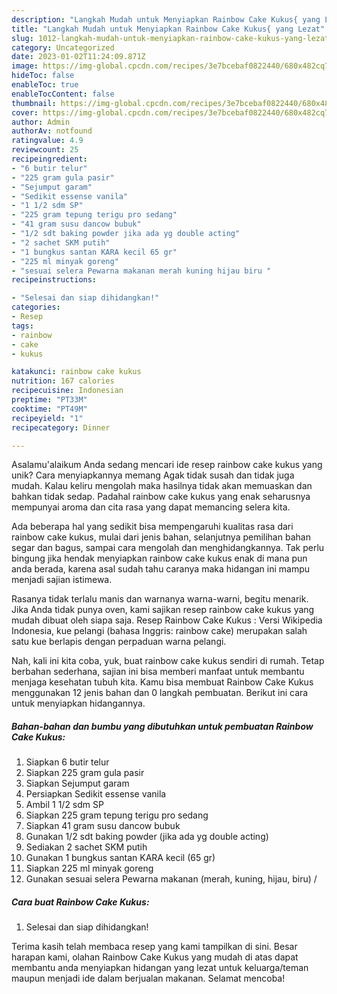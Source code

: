 ```yaml
---
description: "Langkah Mudah untuk Menyiapkan Rainbow Cake Kukus{ yang Lezat"
title: "Langkah Mudah untuk Menyiapkan Rainbow Cake Kukus{ yang Lezat"
slug: 1012-langkah-mudah-untuk-menyiapkan-rainbow-cake-kukus-yang-lezat
category: Uncategorized
date: 2023-01-02T11:24:09.871Z
image: https://img-global.cpcdn.com/recipes/3e7bcebaf0822440/680x482cq70/rainbow-cake-kukus-foto-resep-utama.jpg
hideToc: false
enableToc: true
enableTocContent: false
thumbnail: https://img-global.cpcdn.com/recipes/3e7bcebaf0822440/680x482cq70/rainbow-cake-kukus-foto-resep-utama.jpg
cover: https://img-global.cpcdn.com/recipes/3e7bcebaf0822440/680x482cq70/rainbow-cake-kukus-foto-resep-utama.jpg
author: Admin
authorAv: notfound
ratingvalue: 4.9
reviewcount: 25
recipeingredient:
- "6 butir telur"
- "225 gram gula pasir"
- "Sejumput garam"
- "Sedikit essense vanila"
- "1 1/2 sdm SP"
- "225 gram tepung terigu pro sedang"
- "41 gram susu dancow bubuk"
- "1/2 sdt baking powder jika ada yg double acting"
- "2 sachet SKM putih"
- "1 bungkus santan KARA kecil 65 gr"
- "225 ml minyak goreng"
- "sesuai selera Pewarna makanan merah kuning hijau biru "
recipeinstructions:

- "Selesai dan siap dihidangkan!"
categories:
- Resep
tags:
- rainbow
- cake
- kukus

katakunci: rainbow cake kukus 
nutrition: 167 calories
recipecuisine: Indonesian
preptime: "PT33M"
cooktime: "PT49M"
recipeyield: "1"
recipecategory: Dinner

---
```



Asalamu'alaikum Anda sedang mencari ide resep rainbow cake kukus yang unik? Cara menyiapkannya memang Agak tidak susah dan tidak juga mudah. Kalau keliru mengolah maka hasilnya tidak akan memuaskan dan bahkan tidak sedap. Padahal rainbow cake kukus yang enak seharusnya mempunyai aroma dan cita rasa yang dapat memancing selera kita.


Ada beberapa hal yang sedikit bisa mempengaruhi kualitas rasa dari rainbow cake kukus, mulai dari jenis bahan, selanjutnya pemilihan bahan segar dan bagus, sampai cara mengolah dan menghidangkannya. Tak perlu bingung jika hendak menyiapkan rainbow cake kukus enak di mana pun anda berada, karena asal sudah tahu caranya maka hidangan ini mampu menjadi sajian istimewa.

Rasanya tidak terlalu manis dan warnanya warna-warni, begitu menarik. Jika Anda tidak punya oven, kami sajikan resep rainbow cake kukus yang mudah dibuat oleh siapa saja. Resep Rainbow Cake Kukus : Versi Wikipedia Indonesia, kue pelangi (bahasa Inggris: rainbow cake) merupakan salah satu kue berlapis dengan perpaduan warna pelangi.


Nah, kali ini kita coba, yuk, buat rainbow cake kukus sendiri di rumah. Tetap berbahan sederhana, sajian ini bisa memberi manfaat untuk membantu menjaga kesehatan tubuh kita. Kamu bisa membuat Rainbow Cake Kukus menggunakan 12 jenis bahan dan 0 langkah pembuatan. Berikut ini cara untuk menyiapkan hidangannya.

<!--inarticleads1-->

##### Bahan-bahan dan bumbu yang dibutuhkan untuk pembuatan Rainbow Cake Kukus:

1. Siapkan 6 butir telur
1. Siapkan 225 gram gula pasir
1. Siapkan Sejumput garam
1. Persiapkan Sedikit essense vanila
1. Ambil 1 1/2 sdm SP
1. Siapkan 225 gram tepung terigu pro sedang
1. Siapkan 41 gram susu dancow bubuk
1. Gunakan 1/2 sdt baking powder (jika ada yg double acting)
1. Sediakan 2 sachet SKM putih
1. Gunakan 1 bungkus santan KARA kecil (65 gr)
1. Siapkan 225 ml minyak goreng
1. Gunakan sesuai selera Pewarna makanan (merah, kuning, hijau, biru) /




<!--inarticleads2-->

##### Cara buat Rainbow Cake Kukus:


1. Selesai dan siap dihidangkan!



Terima kasih telah membaca resep yang kami tampilkan di sini. Besar harapan kami, olahan Rainbow Cake Kukus yang mudah di atas dapat membantu anda menyiapkan hidangan yang lezat untuk keluarga/teman maupun menjadi ide dalam berjualan makanan. Selamat mencoba!
